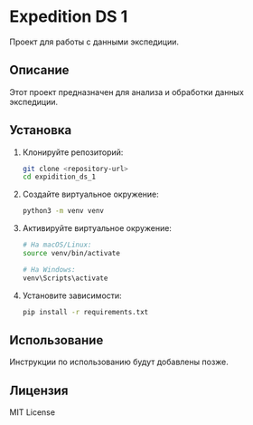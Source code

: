# Expedition DS 1

Проект для работы с данными экспедиции.

## Описание

Этот проект предназначен для анализа и обработки данных экспедиции.

## Установка

1. Клонируйте репозиторий:
   ```bash
   git clone <repository-url>
   cd expidition_ds_1
   ```

2. Создайте виртуальное окружение:
   ```bash
   python3 -m venv venv
   ```

3. Активируйте виртуальное окружение:
   ```bash
   # На macOS/Linux:
   source venv/bin/activate
   
   # На Windows:
   venv\Scripts\activate
   ```

4. Установите зависимости:
   ```bash
   pip install -r requirements.txt
   ```

## Использование

Инструкции по использованию будут добавлены позже.

## Лицензия

MIT License
